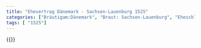 ```yaml
---
title: "Ehevertrag Dänemark - Sachsen-Lauenburg 1525"
categories: ["Bräutigam:Dänemark", "Braut: Sachsen-Lauenburg", "Eheschließung vollzogen?:Ja", "verschiedenkonfessionelle Ehe?:Nein", "Dynastie Bräutigam:Oldenburg (Dänemark)", "Akteur Bräutigam:Oldenburg (Dänemark)", "Akteur Braut:Askanier (Sachsen-Lauenburg)", "Textbezug?:nein", "Ständisch?:nein", "Ratifikation?:ja", "Sonstiges?:nein", "Bräutigam:Dänemark", "Braut: Sachsen-Lauenburg"]
tags: [ "1525"]
---
```

<!--more-->
{{<v90>}}